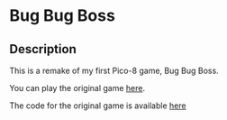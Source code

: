 # Bug Bug Boss

## Description

This is a remake of my first Pico-8 game, Bug Bug Boss. 

You can play the original game [here](https://www.lexaloffle.com/bbs/?pid=50558).

The code for the original game is available [here](https://github.com/aqemery/pico-8_games/blob/master/shoot.p8)